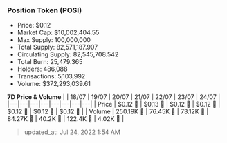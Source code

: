 
  ### Position Token (POSI)
  - Price: $0.12
  - Market Cap: $10,002,404.55
  - Max Supply: 100,000,000
  - Total Supply: 82,571,187.907
  - Circulating Supply: 82,545,708.542
  - Total Burn: 25,479.365
  - Holders: 486,088
  - Transactions: 5,103,992
  - Volume: $372,293,039.61

  **7D Price & Volume**
  | | 18&#x2F;07 | 19&#x2F;07 | 20&#x2F;07 | 21&#x2F;07 | 22&#x2F;07 | 23&#x2F;07 | 24&#x2F;07 |
  |---|---|---|---|---|---|---|---|
  | Price | $0.12 🔻 | $0.13 🚀 | $0.12 🔻 | $0.12 🔻 | $0.12 🔻 | $0.12 🚀 | $0.12 🚀 |
  | Volume | 250.19K 🚀 | 76.45K 🔻 | 73.12K 🔻 | 84.27K 🚀 | 40.2K 🔻 | 122.4K 🚀 | 4.02K 🔻 |

  > updated_at: Jul 24, 2022 1:54 AM
